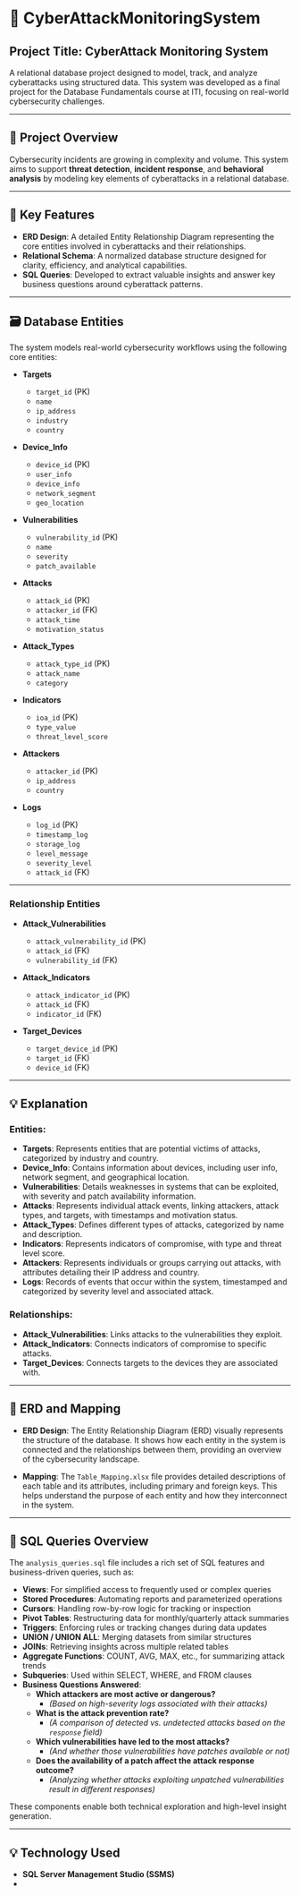 # 🔐 CyberAttackMonitoringSystem

## Project Title: **CyberAttack Monitoring System**

A relational database project designed to model, track, and analyze cyberattacks using structured data. This system was developed as a final project for the Database Fundamentals course at ITI, focusing on real-world cybersecurity challenges.

---

## 📌 Project Overview

Cybersecurity incidents are growing in complexity and volume. This system aims to support **threat detection**, **incident response**, and **behavioral analysis** by modeling key elements of cyberattacks in a relational database.

---

## 🧱 Key Features

- **ERD Design**: A detailed Entity Relationship Diagram representing the core entities involved in cyberattacks and their relationships.
- **Relational Schema**: A normalized database structure designed for clarity, efficiency, and analytical capabilities.
- **SQL Queries**: Developed to extract valuable insights and answer key business questions around cyberattack patterns.

---

## 🗃️ Database Entities

The system models real-world cybersecurity workflows using the following core entities:

- **Targets**
  - `target_id` (PK)
  - `name`
  - `ip_address`
  - `industry`
  - `country`

- **Device_Info**
  - `device_id` (PK)
  - `user_info`
  - `device_info`
  - `network_segment`
  - `geo_location`

- **Vulnerabilities**
  - `vulnerability_id` (PK)
  - `name`
  - `severity`
  - `patch_available`

- **Attacks**
  - `attack_id` (PK)
  - `attacker_id` (FK)
  - `attack_time`
  - `motivation_status`

- **Attack_Types**
  - `attack_type_id` (PK)
  - `attack_name`
  - `category`

- **Indicators**
  - `ioa_id` (PK)
  - `type_value`
  - `threat_level_score`

- **Attackers**
  - `attacker_id` (PK)
  - `ip_address`
  - `country`

- **Logs**
  - `log_id` (PK)
  - `timestamp_log`
  - `storage_log`
  - `level_message`
  - `severity_level`
  - `attack_id` (FK)

---

### Relationship Entities

- **Attack_Vulnerabilities**
  - `attack_vulnerability_id` (PK)
  - `attack_id` (FK)
  - `vulnerability_id` (FK)

- **Attack_Indicators**
  - `attack_indicator_id` (PK)
  - `attack_id` (FK)
  - `indicator_id` (FK)

- **Target_Devices**
  - `target_device_id` (PK)
  - `target_id` (FK)
  - `device_id` (FK)

---

## 💡 Explanation

### Entities:

- **Targets**: Represents entities that are potential victims of attacks, categorized by industry and country.
- **Device_Info**: Contains information about devices, including user info, network segment, and geographical location.
- **Vulnerabilities**: Details weaknesses in systems that can be exploited, with severity and patch availability information.
- **Attacks**: Represents individual attack events, linking attackers, attack types, and targets, with timestamps and motivation status.
- **Attack_Types**: Defines different types of attacks, categorized by name and description.
- **Indicators**: Represents indicators of compromise, with type and threat level score.
- **Attackers**: Represents individuals or groups carrying out attacks, with attributes detailing their IP address and country.
- **Logs**: Records of events that occur within the system, timestamped and categorized by severity level and associated attack.

### Relationships:

- **Attack_Vulnerabilities**: Links attacks to the vulnerabilities they exploit.
- **Attack_Indicators**: Connects indicators of compromise to specific attacks.
- **Target_Devices**: Connects targets to the devices they are associated with.

---

## 📑 ERD and Mapping

- **ERD Design**: The Entity Relationship Diagram (ERD) visually represents the structure of the database. It shows how each entity in the system is connected and the relationships between them, providing an overview of the cybersecurity landscape.
  
- **Mapping**: The `Table_Mapping.xlsx` file provides detailed descriptions of each table and its attributes, including primary and foreign keys. This helps understand the purpose of each entity and how they interconnect in the system.

---

## 📑 SQL Queries Overview

The `analysis_queries.sql` file includes a rich set of SQL features and business-driven queries, such as:

- **Views**: For simplified access to frequently used or complex queries  
- **Stored Procedures**: Automating reports and parameterized operations  
- **Cursors**: Handling row-by-row logic for tracking or inspection  
- **Pivot Tables**: Restructuring data for monthly/quarterly attack summaries  
- **Triggers**: Enforcing rules or tracking changes during data updates  
- **UNION / UNION ALL**: Merging datasets from similar structures  
- **JOINs**: Retrieving insights across multiple related tables  
- **Aggregate Functions**: COUNT, AVG, MAX, etc., for summarizing attack trends  
- **Subqueries**: Used within SELECT, WHERE, and FROM clauses  
- **Business Questions Answered**:
  - **Which attackers are most active or dangerous?**
    - _(Based on high-severity logs associated with their attacks)_
  - **What is the attack prevention rate?**
    - _(A comparison of detected vs. undetected attacks based on the `response` field)_
  - **Which vulnerabilities have led to the most attacks?**
    - _(And whether those vulnerabilities have patches available or not)_
  - **Does the availability of a patch affect the attack response outcome?**
    - _(Analyzing whether attacks exploiting unpatched vulnerabilities result in different responses)_

These components enable both technical exploration and high-level insight generation.

---

## 💡 Technology Used

- **SQL Server Management Studio (SSMS)**
- 
